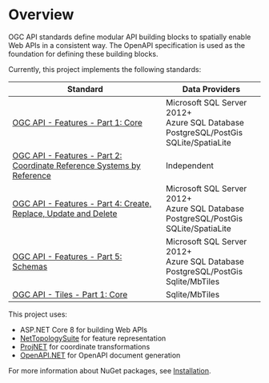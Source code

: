 # Overview

OGC API standards define modular API building blocks to spatially enable Web APIs in a consistent way. The OpenAPI specification is used as the foundation for defining these building blocks.

Currently, this project implements the following standards:

| Standard | Data Providers |
| --- | --- |
| [OGC API - Features - Part 1: Core](http://www.opengis.net/doc/IS/ogcapi-features-1/1.0) | Microsoft SQL Server 2012+ <br> Azure SQL Database <br> PostgreSQL/PostGis <br> SQLite/SpatiaLite |
| [OGC API - Features - Part 2: Coordinate Reference Systems by Reference](http://www.opengis.net/doc/IS/ogcapi-features-2/1.0) | Independent |
| [OGC API - Features - Part 4: Create, Replace, Update and Delete](http://docs.ogc.org/DRAFTS/20-002.html) | Microsoft SQL Server 2012+ <br> Azure SQL Database <br> PostgreSQL/PostGis <br> SQLite/SpatiaLite |
| [OGC API - Features - Part 5: Schemas](https://portal.ogc.org/files/108199 ) | Microsoft SQL Server 2012+ <br> Azure SQL Database <br> PostgreSQL/PostGis <br> Sqlite/MbTiles |
| [OGC API - Tiles - Part 1: Core](http://docs.ogc.org/DRAFTS/20-057.html) | Sqlite/MbTiles |

This project uses:
- ASP.NET Core 8 for building Web APIs
- [NetTopologySuite](https://github.com/NetTopologySuite/NetTopologySuite ) for feature representation
- [ProjNET](https://github.com/NetTopologySuite/ProjNet4GeoAPI ) for coordinate transformations
- [OpenAPI.NET](https://github.com/Microsoft/OpenAPI.NET ) for OpenAPI document generation

For more information about NuGet packages, see [Installation](installation.md).